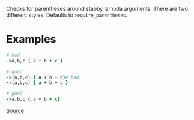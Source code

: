 
Checks for parentheses around stabby lambda arguments.
There are two different styles. Defaults to `require_parentheses`.

# Examples

```ruby
# bad
->a,b,c { a + b + c }

# good
->(a,b,c) { a + b + c}# bad
->(a,b,c) { a + b + c }

# good
->a,b,c { a + b + c}
```

[Source](http://www.rubydoc.info/gems/rubocop/RuboCop/Cop/Style/StabbyLambdaParentheses)